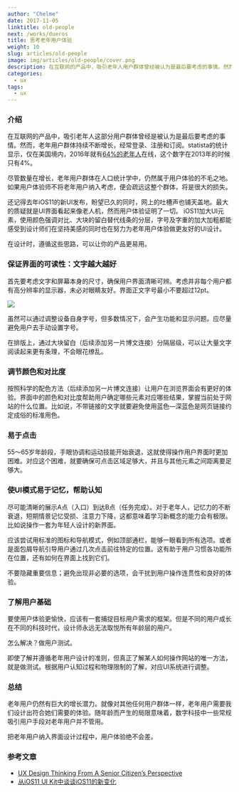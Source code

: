 ```yaml
---
author: "Chelme"
date: 2017-11-05
linktitle: old-people
next: /works/dueros
title: 思考老年用户体验
weight: 10
slug: articles/old-people
image: img/articles/old-people/cover.png
description: 在互联网的产品中，吸引老年人用户群体曾经被认为是最后要考虑的事情。然而老年用户群体持续不断增长，在互联网用户中占据很大的比例。如果用户体验师在设计时遵循这些规则，用户体验绝不会差。
categories:
  - ux
tags:
  - ux
---
```


### 介绍

在互联网的产品中，吸引老年人这部分用户群体曾经是被认为是最后要考虑的事情。然而，老年用户群体持续不断增长，经常登录、注册和订阅。statista的统计显示，仅在美国境内，2016年就有[64%的老年人](https://www.statista.com/statistics/266587/percentage-of-internet-users-by-age-groups-in-the-us/)在线，这个数字在2013年的时候只有4%。

尽管数量在增长，老年用户群体在人口统计学中，仍然属于用户体验的不毛之地。如果用户体验师不将老年用户纳入考虑，便会疏远这整个群体，将是很大的损失。

还记得去年iOS11的新UI发布，盼望已久的同时，网上的吐槽声也铺天盖地。最大的质疑就是UI界面看起来像老人机，然而用户体验证明了一切。
iOS11加大UI元素，使用颜色强调对比、大块的留白替代线条的分层，字号及字重的加大加粗都能感受到设计师们在坚持美感的同时也在努力为老年用户体验做更友好的UI设计。

在设计时，遵循这些思路，可以让你的产品更易用。

### 保证界面的可读性：文字越大越好
首先要考虑文字和屏幕本身的尺寸，确保用户界面清晰可辨。考虑并非每个用户都有高分辨率的显示器，未必对眼睛友好。界面正文字号最小不要超过12pt。

![](/img/articles/old-people/pic-1.png)

虽然可以通过调整设备自身字号，但多数情况下，会产生功能和显示问题。应尽量避免用户去手动设置字号。

在排版上，通过大块留白（后续添加另一片博文连接）分隔层级，可以让大量文字阅读起来更有条理，不会眼花缭乱。

### 调节颜色和对比度
按照科学的配色方法（后续添加另一片博文连接）让用户在浏览界面会有更好的体验。界面中的颜色和对比度帮助用户确定哪些元素对应哪些结果，掌握当前处于网站的什么位置。比如说，不带链接的文字就要避免使用蓝色—深蓝色是网页链接约定成俗的标准用色。

### 易于点击
55～65岁年龄段，手眼协调和运动技能开始衰退，这就使得操作用户界面时更加困难。对应这个困难，就要确保可点击区域足够大，并且与其他元素之间距离要足够大。


### 使UI模式易于记忆，帮助认知
尽可能清晰的展示A点（入口）到达B点（任务完成）。对于老年人，记忆力的不断衰退，短期情景记忆受损、注意力下降，这都意味着学习新概念的能力会有极限。比如说操作一套为年轻人设计的新界面。

应该尝试用标准的图标和导航模式，例如顶部通栏，能够一眼看到所有选项。或者是面包屑导航引导用户通过几次点击前往特定的位置。这有助于用户习惯各功能所在位置，还有如何在界面上找到它们。

不要隐藏重要信息；避免出现非必要的选项，会干扰到用户操作连贯性和良好的体验。

### 了解用户基础
要使用户体验更愉快，应该有一套捕捉目标用户需求的框架。但是不同的用户成长在不同的科技时代，设计师永远无法取悦所有年龄层的用户。

怎么解决？做用户测试。

即使了解并遵循老年用户设计的准则，但真正了解某人如何操作网站的唯一方法，就是做测试。根据用户认知过程和物理限制的了解，对应UI系统进行调整。

### 总结
老年用户仍然有巨大的增长潜力。就像对其他任何用户群体一样，老年用户需要我们设计出符合她们需要的体验。随年龄而产生的局限意味着，数字科技中一些常规吸引用户手段对老年用户并不管用。

把老年用户纳入界面设计过程中，用户体验绝不会差。

### 参考文章
  - [UX Design Thinking From A Senior Citizen’s Perspective](https://usabilitygeek.com/ux-design-thinking-senior-citizen-user/)
  - [从iOS11 UI Kit中谈谈iOS11的新变化](http://www.woshipm.com/ucd/796759.html)

